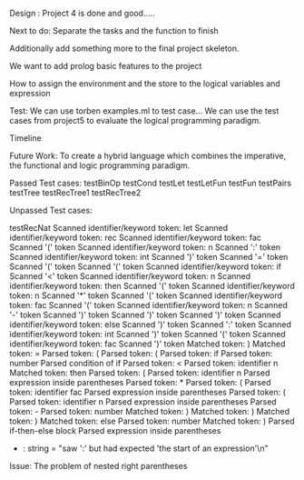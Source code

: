 Design :
Project 4 is done and good.....

Next to do:
Separate the tasks and the function to finish 

Additionally add something more to the final project skeleton.

We want to add prolog basic features to the project

How to assign the environment and the store to the logical variables and expression 

Test:
We can use torben examples.ml to test case...
We can use the test cases from project5 to evaluate the logical programming paradigm.

Timeline

Future Work: To create a hybrid language which combines the imperative, the functional and logic programming paradigm.


Passed Test cases:
testBinOp
testCond
testLet
testLetFun
testFun
testPairs
testTree
testRecTree1
testRecTree2

Unpassed Test cases:

testRecNat
Scanned identifier/keyword token: let
Scanned identifier/keyword token: rec
Scanned identifier/keyword token: fac
Scanned '(' token
Scanned identifier/keyword token: n
Scanned ':' token
Scanned identifier/keyword token: int
Scanned ')' token
Scanned '=' token
Scanned '(' token
Scanned '(' token
Scanned identifier/keyword token: if
Scanned '<' token
Scanned identifier/keyword token: n
Scanned identifier/keyword token: then
Scanned '(' token
Scanned identifier/keyword token: n
Scanned '*' token
Scanned '(' token
Scanned identifier/keyword token: fac
Scanned '(' token
Scanned identifier/keyword token: n
Scanned '-' token
Scanned ')' token
Scanned ')' token
Scanned ')' token
Scanned identifier/keyword token: else
Scanned ')' token
Scanned ':' token
Scanned identifier/keyword token: int
Scanned ')' token
Scanned '(' token
Scanned identifier/keyword token: fac
Scanned ')' token
Matched token: )
Matched token: =
Parsed token: (
Parsed token: (
Parsed token: if
Parsed token: number
Parsed condition of if
Parsed token: <
Parsed token: identifier n
Matched token: then
Parsed token: (
Parsed token: identifier n
Parsed expression inside parentheses
Parsed token: *
Parsed token: (
Parsed token: identifier fac
Parsed expression inside parentheses
Parsed token: (
Parsed token: identifier n
Parsed expression inside parentheses
Parsed token: -
Parsed token: number
Matched token: )
Matched token: )
Matched token: )
Matched token: else
Parsed token: number
Matched token: )
Parsed if-then-else block
Parsed expression inside parentheses
- : string = "saw ':' but had expected 'the start of an expression'\n"


Issue: The problem of nested right parentheses
